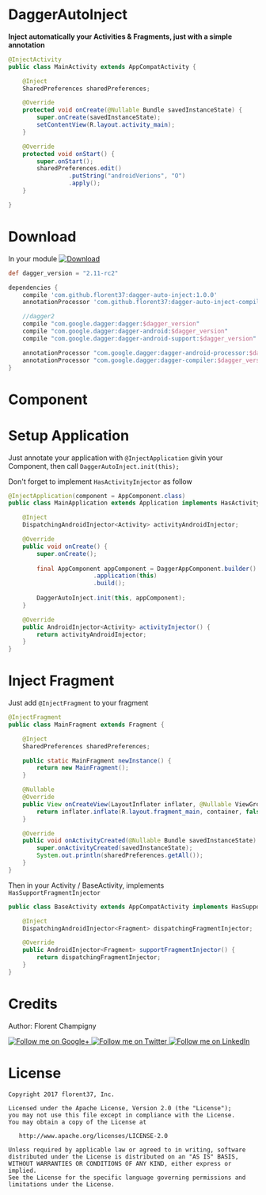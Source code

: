 # DaggerAutoInject

**Inject automatically your Activities & Fragments, just with a simple annotation**

```java
@InjectActivity
public class MainActivity extends AppCompatActivity {

    @Inject
    SharedPreferences sharedPreferences;

    @Override
    protected void onCreate(@Nullable Bundle savedInstanceState) {
        super.onCreate(savedInstanceState);
        setContentView(R.layout.activity_main);
    }

    @Override
    protected void onStart() {
        super.onStart();
        sharedPreferences.edit()
                 .putString("androidVerions", "O")
                 .apply();
    }

}
```

# Download

In your module [![Download](https://api.bintray.com/packages/florent37/maven/dagger-auto-inject-compiler/images/download.svg)](https://bintray.com/florent37/maven/retrojsoup-compiler/_latestVersion)
```groovy
def dagger_version = "2.11-rc2"

dependencies {
    compile 'com.github.florent37:dagger-auto-inject:1.0.0'
    annotationProcessor 'com.github.florent37:dagger-auto-inject-compiler:1.0.0'

    //dagger2
    compile "com.google.dagger:dagger:$dagger_version"
    compile "com.google.dagger:dagger-android:$dagger_version"
    compile "com.google.dagger:dagger-android-support:$dagger_version"

    annotationProcessor "com.google.dagger:dagger-android-processor:$dagger_version"
    annotationProcessor "com.google.dagger:dagger-compiler:$dagger_version"
}
```

# Component



# Setup Application

Just annotate your application with `@InjectApplication` givin your Component, 
then call `DaggerAutoInject.init(this);`

Don't forget to implement `HasActivityInjector` as follow

```java
@InjectApplication(component = AppComponent.class)
public class MainApplication extends Application implements HasActivityInjector {

    @Inject
    DispatchingAndroidInjector<Activity> activityAndroidInjector;

    @Override
    public void onCreate() {
        super.onCreate();
        
        final AppComponent appComponent = DaggerAppComponent.builder()
                        .application(this)
                        .build();
        
        DaggerAutoInject.init(this, appComponent);
    }

    @Override
    public AndroidInjector<Activity> activityInjector() {
        return activityAndroidInjector;
    }
}
```

# Inject Fragment

Just add `@InjectFragment` to your fragment

```java
@InjectFragment
public class MainFragment extends Fragment {

    @Inject
    SharedPreferences sharedPreferences;

    public static MainFragment newInstance() {
        return new MainFragment();
    }

    @Nullable
    @Override
    public View onCreateView(LayoutInflater inflater, @Nullable ViewGroup container, @Nullable Bundle savedInstanceState) {
        return inflater.inflate(R.layout.fragment_main, container, false);
    }

    @Override
    public void onActivityCreated(@Nullable Bundle savedInstanceState) {
        super.onActivityCreated(savedInstanceState);
        System.out.println(sharedPreferences.getAll());
    }
}
```

Then in your Activity / BaseActivity, implements `HasSupportFragmentInjector`

```java
public class BaseActivity extends AppCompatActivity implements HasSupportFragmentInjector {

    @Inject
    DispatchingAndroidInjector<Fragment> dispatchingFragmentInjector;

    @Override
    public AndroidInjector<Fragment> supportFragmentInjector() {
        return dispatchingFragmentInjector;
    }
}
```

# Credits

Author: Florent Champigny

<a href="https://plus.google.com/+florentchampigny">
  <img alt="Follow me on Google+"
       src="https://raw.githubusercontent.com/florent37/DaVinci/master/mobile/src/main/res/drawable-hdpi/gplus.png" />
</a>
<a href="https://twitter.com/florent_champ">
  <img alt="Follow me on Twitter"
       src="https://raw.githubusercontent.com/florent37/DaVinci/master/mobile/src/main/res/drawable-hdpi/twitter.png" />
</a>
<a href="https://fr.linkedin.com/in/florentchampigny">
  <img alt="Follow me on LinkedIn"
       src="https://raw.githubusercontent.com/florent37/DaVinci/master/mobile/src/main/res/drawable-hdpi/linkedin.png" />
</a>

# License

    Copyright 2017 florent37, Inc.

    Licensed under the Apache License, Version 2.0 (the "License");
    you may not use this file except in compliance with the License.
    You may obtain a copy of the License at

       http://www.apache.org/licenses/LICENSE-2.0

    Unless required by applicable law or agreed to in writing, software
    distributed under the License is distributed on an "AS IS" BASIS,
    WITHOUT WARRANTIES OR CONDITIONS OF ANY KIND, either express or implied.
    See the License for the specific language governing permissions and
    limitations under the License.
